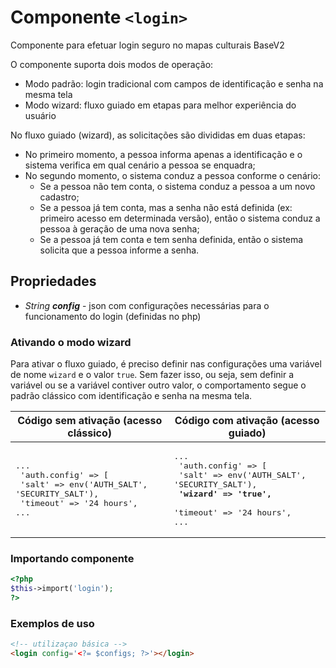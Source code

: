 # Componente `<login>`
Componente para efetuar login seguro no mapas culturais BaseV2

O componente suporta dois modos de operação:
- Modo padrão: login tradicional com campos de identificação e senha na mesma tela
- Modo wizard: fluxo guiado em etapas para melhor experiência do usuário

No fluxo guiado (wizard), as solicitações são divididas em duas etapas:
- No primeiro momento, a pessoa informa apenas a identificação e o sistema verifica em qual cenário a pessoa se enquadra;
- No segundo momento, o sistema conduz a pessoa conforme o cenário:
  - Se a pessoa não tem conta, o sistema conduz a pessoa a um novo cadastro;
  - Se a pessoa já tem conta, mas a senha não está definida (ex: primeiro acesso em determinada versão), então o sistema conduz a pessoa à geração de uma nova senha;
  - Se a pessoa já tem conta e tem senha definida, então o sistema solicita que a pessoa informe a senha.
  
## Propriedades
- *String **config*** - json com configurações necessárias para o funcionamento do login (definidas no php)

### Ativando o modo wizard
Para ativar o fluxo guiado, é preciso definir nas configurações uma variável de nome ```wizard``` e o valor ```true```. Sem fazer isso, ou seja, sem definir a variável ou se a variável contiver outro valor, o comportamento segue o padrão clássico com identificação e senha na mesma tela.

| Código sem ativação (acesso clássico) | Código com ativação (acesso guiado) |
|--|--|
| <pre>...<br>    'auth.config' => [<br>        'salt' => env('AUTH_SALT', 'SECURITY_SALT'),<br>        'timeout' => '24 hours',<br>...</pre> |  <pre>...<br>    'auth.config' => [<br>        'salt' => env('AUTH_SALT', 'SECURITY_SALT'),<br>        **'wizard' => 'true',**<br>        'timeout' => '24 hours',<br>...</pre>  |

### Importando componente
```PHP
<?php 
$this->import('login');
?>
```

### Exemplos de uso
```HTML
<!-- utilizaçao básica -->
<login config='<?= $configs; ?>'></login>
```